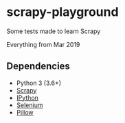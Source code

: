 
# scrapy-playground

Some tests made to learn Scrapy

Everything from Mar 2019

## Dependencies

- Python 3    (3.6+)
- [Scrapy](https://pypi.org/project/Scrapy/)
- [IPython](https://pypi.org/project/ipython/)
- [Selenium](https://pypi.org/project/selenium/)
- [Pillow](https://pypi.org/project/Pillow/)
